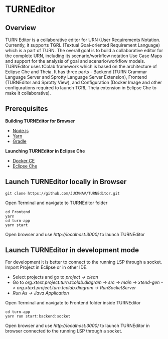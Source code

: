 # TURNEditor
## Overview
TURN Editor is a collaborative editor for URN (User Requirements Notation. Currently, it supports TGRL (Textual
Goal-oriented Requirement Language) which is a part of TURN. The overall goal is to build a collaborative editor for
the complete URN, including its scenario/workflow notation Use Case Maps and support for the analysis of goal and scenario/workflow models. TURNEditor uses tColab framework which is based on the architecture of Eclipse Che and Theia. It has three parts - Backend (TURN Grammar Language Server and Sprotty Language Server Extension), Frontend (TURNEditor and Sprotty View), and Configuration (Docker Image and other configurations required to launch TGRL Theia extension in Eclipse Che to make it collaborative).

## Prerequisites
**Building TURNEditor for Browser**
* [Node.js](https://nodejs.org/en/download/package-manager/)
* [Yarn](https://yarnpkg.com/lang/en/docs/install/#debian-stable)
* [Gradle](https://gradle.org/install/)

**Launching TURNEditor in Eclipse Che**
* [Docker CE](https://docs.docker.com/install/)
* [Eclipse Che](https://www.eclipse.org/che/docs/che-6/quick-start.html)

## Launch TURNEditor locally in Browser
```
git clone https://github.com/JUCMNAV/TURNEditor.git
```
Open Terminal and navigate to TURNEditor folder
```
cd Frontend
yarn
cd turn-app
yarn start
```
Open browser and use *http://localhost:3000/* to launch TURNEditor

## Launch TURNEditor in development mode
For development it is better to connect to the running LSP through a socket. Import Project in Eclipse or in other IDE.

* Select projects and go to *project -> clean*
* Go to *org.xtext.project.turn.tcolab.diagram -> src -> main -> xtend-gen -> org.xtext.project.turn.tcolab.diagram -> RunSocketServer*
* *Run As -> Java Application*

Open Terminal and navigate to Frontend folder inside TURNEditor
```
cd turn-app
yarn run start:backend:socket
```
Open browser and use *http://localhost:3000/* to launch TURNEditor in browser connected to the running LSP through a socket.

